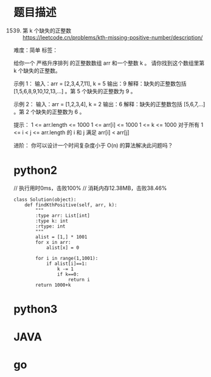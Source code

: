 # 题目描述

1539. 第 k 个缺失的正整数  
https://leetcode.cn/problems/kth-missing-positive-number/description/

难度：简单
标签：

给你一个 严格升序排列 的正整数数组 arr 和一个整数 k 。
请你找到这个数组里第 k 个缺失的正整数。

示例 1：
输入：arr = [2,3,4,7,11], k = 5
输出：9
解释：缺失的正整数包括 [1,5,6,8,9,10,12,13,...] 。第 5 个缺失的正整数为 9 。

示例 2：
输入：arr = [1,2,3,4], k = 2
输出：6
解释：缺失的正整数包括 [5,6,7,...] 。第 2 个缺失的正整数为 6 。

提示：
1 <= arr.length <= 1000
1 <= arr[i] <= 1000
1 <= k <= 1000
对于所有 1 <= i < j <= arr.length 的 i 和 j 满足 arr[i] < arr[j] 

进阶：
你可以设计一个时间复杂度小于 O(n) 的算法解决此问题吗？

# python2

// 执行用时0ms，击败100%
// 消耗内存12.38MB，击败38.46%
```
class Solution(object):
    def findKthPositive(self, arr, k):
        """
        :type arr: List[int]
        :type k: int
        :rtype: int
        """
        alist = [1,] * 1001
        for x in arr:
            alist[x] = 0
        
        for i in range(1,1001):
            if alist[i]==1:
                k -= 1
                if k==0:
                    return i
        return 1000+k
```

# python3 

# JAVA

# go
